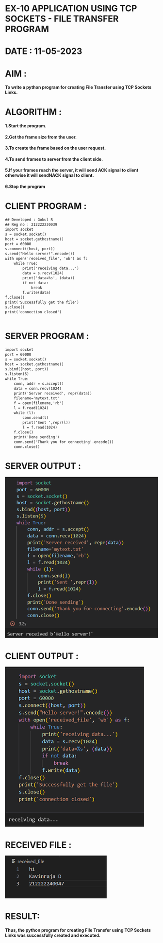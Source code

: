 # EX-10 APPLICATION USING TCP SOCKETS - FILE TRANSFER PROGRAM

# DATE : 11-05-2023
# AIM :
#### To write a python program for creating File Transfer using TCP Sockets Links.


# ALGORITHM :

#### 1.Start the program.
#### 2.Get the frame size from the user.
#### 3.To create the frame based on the user request.
#### 4.To send frames to server from the client side.
#### 5.If your frames reach the server, it will send ACK signal to client otherwise it will sendNACK signal to client.
#### 6.Stop the program



# CLIENT PROGRAM :
```PY
## Developed : Gokul R
## Reg no : 212222230039
import socket
s = socket.socket()
host = socket.gethostname()
port = 60000
s.connect((host, port))
s.send("Hello server!".encode())
with open('received_file', 'wb') as f:
    while True:
        print('receiving data...')
        data = s.recv(1024)
        print('data=%s', (data))
        if not data:
            break
        f.write(data)
f.close()
print('Successfully get the file')
s.close()
print('connection closed')


```
# SERVER PROGRAM :
```PY
import socket
port = 60000
s = socket.socket()
host = socket.gethostname()
s.bind((host, port))
s.listen(5)
while True:
    conn, addr = s.accept()
    data = conn.recv(1024)
    print('Server received', repr(data))
    filename='mytext.txt'
    f = open(filename,'rb')
    l = f.read(1024)
    while (l):
        conn.send(l)
        print('Sent ',repr(l))
        l = f.read(1024)
    f.close()
    print('Done sending')
    conn.send('Thank you for connecting'.encode())
    conn.close()

```
# SERVER OUTPUT :
![output](./server.png)

# CLIENT OUTPUT : 
![output](./client.png)
# RECEIVED FILE : 
![output](./file.png)



# RESULT:
#### Thus, the python program for creating File Transfer using TCP Sockets Links was successfully created and executed.




